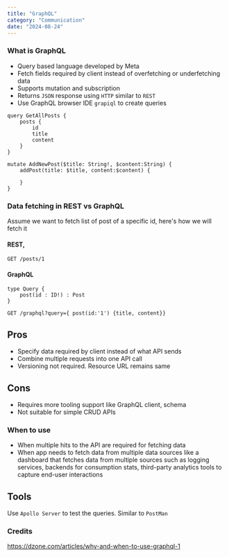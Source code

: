```yaml
---
title: "GraphQL"
category: "Communication"
date: "2024-08-24"
---
```

### What is GraphQL

- Query based language developed by Meta
- Fetch fields required  by client instead of overfetching or underfetching data
- Supports mutation and subscription
- Returns `JSON` response using `HTTP` similar to `REST`
- Use GraphQL browser IDE `grapiql` to create queries
```
query GetAllPosts {
    posts {
        id
        title
        content
    }
}

mutate AddNewPost($title: String!, $content:String) {
    addPost(title: $title, content:$content) {

    }
}
```

### Data fetching in REST vs GraphQL

Assume we want to fetch list of post of a specific id, here's how we will fetch it

#### REST,

`GET /posts/1`

#### GraphQL

```
type Query {
    post(id : ID!) : Post
}

GET /graphql?query={ post(id:'1') {title, content}}
```

## Pros

- Specify data required by client instead of what API sends
- Combine multiple requests into one API call
- Versioning not required. Resource URL remains same

## Cons
- Requires more tooling support like GraphQL client, schema
- Not suitable for simple CRUD APIs

### When to use

- When multiple hits to the API are required for fetching data
- When app needs to fetch data from multiple data sources like a dashboard that fetches data from multiple sources such as logging services, backends for consumption stats, third-party analytics tools to capture end-user interactions

## Tools
Use `Apollo Server` to test the queries. Similar to `PostMan`

### Credits
https://dzone.com/articles/why-and-when-to-use-graphql-1
